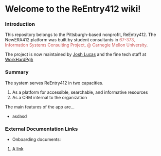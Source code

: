 # Welcome to the ReEntry412 wiki!

### Introduction

This repository belongs to the Pittsburgh-based nonprofit, ReEntry412. The NewERA412 platform was built by student consultants in <span style="color: indianred;">67-373, Information Systems Consulting Project, @ Carnegie Mellon University</span>.

The project is now maintained by <a href="mailto:jlucas@workhardpgh.com">Josh Lucas</a> and the fine tech staff at <a href="https://workhardpgh.com">WorkHardPgh</a>

### Summary 

The system serves ReEntry412 in two capacities. 
1. As a platform for accessible, searchable, and informative resources
2. As a CRM internal to the organization 

The main features of the app are...
* asdasd

### External Documentation Links 
* Onboarding documents:
1. <a href="">A link</a>
